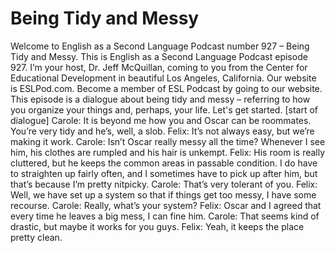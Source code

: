 # Being Tidy and Messy

Welcome to English as a Second Language Podcast number 927 – Being Tidy and Messy.   This is English as a Second Language Podcast episode 927. I’m your host, Dr. Jeff McQuillan, coming to you from the Center for Educational Development in beautiful Los Angeles, California.   Our website is ESLPod.com. Become a member of ESL Podcast by going to our website.   This episode is a dialogue about being tidy and messy – referring to how you organize your things and, perhaps, your life. Let's get started.   [start of dialogue]  Carole: It is beyond me how you and Oscar can be roommates. You’re very tidy and he’s, well, a slob.   Felix: It’s not always easy, but we’re making it work.   Carole: Isn’t Oscar really messy all the time? Whenever I see him, his clothes are rumpled and his hair is unkempt.  Felix: His room is really cluttered, but he keeps the common areas in passable condition. I do have to straighten up fairly often, and I sometimes have to pick up after him, but that’s because I’m pretty nitpicky.  Carole: That’s very tolerant of you.  Felix: Well, we have set up a system so that if things get too messy, I have some recourse.  Carole: Really, what’s your system?  Felix: Oscar and I agreed that every time he leaves a big mess, I can fine him.  Carole: That seems kind of drastic, but maybe it works for you guys.  Felix: Yeah, it keeps the place pretty clean. 